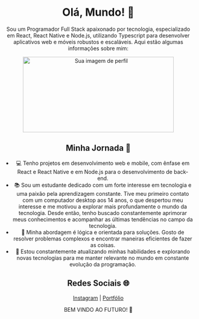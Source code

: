 <div align="center">
  <h1>Olá, Mundo! 👋</h1>
  <p>Sou um Programador Full Stack apaixonado por tecnologia, especializado em React, React Native e Node.js, utilizando Typescript para desenvolver aplicativos web e móveis robustos e escaláveis. Aqui estão algumas informações sobre mim:</p>
</div>

<div align="center">
  <img src="https://whalter.com.br/gitlen.png" alt="Sua imagem de perfil" width="400" height="200">
</div>



<div align="center">
  <h2>Minha Jornada 🚀</h2>
  <ul>
    <li>💻 Tenho projetos em desenvolvimento web e mobile, com ênfase em React e React Native e em Node.js para o desenvolvimento de back-end.</li>
    <li>📚 Sou um estudante dedicado com um forte interesse em tecnologia e uma paixão pela aprendizagem constante. Tive meu primeiro contato com um computador desktop aos 14 anos, o que despertou meu interesse e me motivou a explorar mais profundamente o mundo da tecnologia. Desde então, tenho buscado constantemente aprimorar meus conhecimentos e acompanhar as últimas tendências no campo da tecnologia.</li>
    <li>🧠 Minha abordagem é lógica e orientada para soluções. Gosto de resolver problemas complexos e encontrar maneiras eficientes de fazer as coisas.</li>
    <li>🌱 Estou constantemente atualizando minhas habilidades e explorando novas tecnologias para me manter relevante no mundo em constante evolução da programação.</li>
  </ul>
</div>

<div align="center">
  <h2>Redes Sociais 🌐</h2>
  <a href="https://www.instagram.com/whalterdart/">Instagram</a> | <a href="https://www.whalter.com.br/">Portfólio</a>
</div>

<div align="center">
  <p>BEM VINDO AO FUTURO! 🚀</p>
</div>

